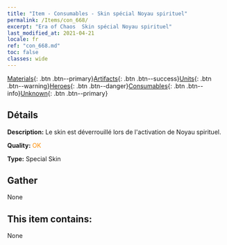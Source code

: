 ```yaml
---
title: "Item - Consumables - Skin spécial Noyau spirituel"
permalink: /Items/con_668/
excerpt: "Era of Chaos  Skin spécial Noyau spirituel"
last_modified_at: 2021-04-21
locale: fr
ref: "con_668.md"
toc: false
classes: wide
---
```

 [Materials](/fr/Items/){: .btn .btn--primary}[Artifacts](/fr/Items/Artifacts/){: .btn .btn--success}[Units](/fr/Items/Units/){: .btn .btn--warning}[Heroes](/fr/Items/Heroes/){: .btn .btn--danger}[Consumables](/fr/Items/Consumables/){: .btn .btn--info}[Unknown](/fr/Items/Unknown/){: .btn .btn--primary}

## Détails
 **Description:** Le skin est déverrouillé lors de l'activation de Noyau spirituel.

 **Quality:** <span style="color: #FF8C00">OK</span>

 **Type:** Special Skin

## Gather

  None

## This item contains:

  None

